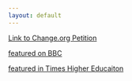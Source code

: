 ```yaml
---
layout: default
---
```

<script src="https://easyfaq.io/js/easyfaq.js" id="mfkim"></script>

[Link to Change.org Petition](https://www.change.org/p/save-westfield-nursery-queen-mary-university-don-t-evict-our-toddlers)


[featured on BBC](https://www.bbc.co.uk/news/articles/clmmvlelk22o)

[featured in Times Higher Educaiton](https://www.timeshighereducation.com/cn/news/parents-left-limbo-university-plans-site-nursery-closure)

